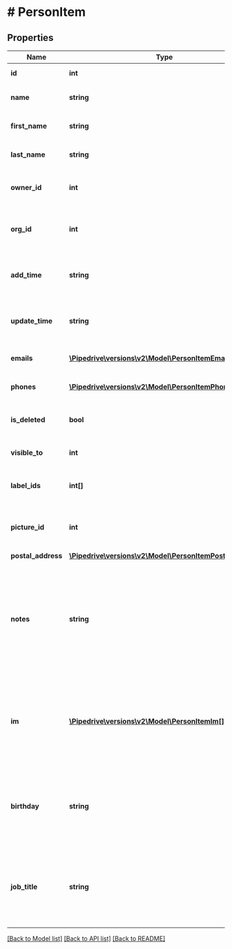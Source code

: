 # # PersonItem

## Properties

Name | Type | Description | Notes
------------ | ------------- | ------------- | -------------
**id** | **int** | The ID of the person | [optional]
**name** | **string** | The name of the person | [optional]
**first_name** | **string** | The first name of the person | [optional]
**last_name** | **string** | The last name of the person | [optional]
**owner_id** | **int** | The ID of the user who owns the person | [optional]
**org_id** | **int** | The ID of the organization linked to the person | [optional]
**add_time** | **string** | The creation date and time of the person | [optional]
**update_time** | **string** | The last updated date and time of the person | [optional]
**emails** | [**\Pipedrive\versions\v2\Model\PersonItemEmails[]**](PersonItemEmails.md) | The emails of the person | [optional]
**phones** | [**\Pipedrive\versions\v2\Model\PersonItemPhones[]**](PersonItemPhones.md) | The phones of the person | [optional]
**is_deleted** | **bool** | Whether the person is deleted or not | [optional]
**visible_to** | **int** | The visibility of the person | [optional]
**label_ids** | **int[]** | The IDs of labels assigned to the person | [optional]
**picture_id** | **int** | The ID of the picture associated with the person | [optional]
**postal_address** | [**\Pipedrive\versions\v2\Model\PersonItemPostalAddress**](PersonItemPostalAddress.md) |  | [optional]
**notes** | **string** | Contact sync notes of the person, maximum 10 000 characters, included if contact sync is enabled for the company | [optional]
**im** | [**\Pipedrive\versions\v2\Model\PersonItemIm[]**](PersonItemIm.md) | The instant messaging accounts of the person, included if contact sync is enabled for the company | [optional]
**birthday** | **string** | The birthday of the person, included if contact sync is enabled for the company | [optional]
**job_title** | **string** | The job title of the person, included if contact sync is enabled for the company | [optional]

[[Back to Model list]](../../README.md#models) [[Back to API list]](../../README.md#endpoints) [[Back to README]](../../README.md)
